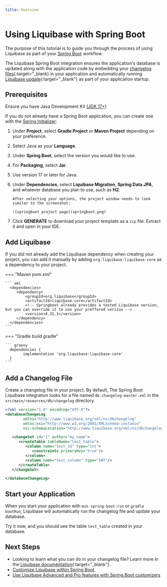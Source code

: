 ```yaml
---
title: Overview
---
```


# Using Liquibase with Spring Boot

The purpose of this tutorial is to guide you through the process of using Liquibase as part of
your [Spring Boot](https://docs.spring.io/spring-boot/docs/current/reference/html/) workflow.

The Liquibase Spring Boot integration ensures the application's database is updated along with the application code by 
embedding your [changelog files](https://docs.liquibase.com/concepts/changelogs/home.html){:target="_blank}
in your application and automatically running [Liquibase update](https://docs.liquibase.com/change-types/update.html){:target="_blank"} 
as part of your application startup.

## Prerequisites

Ensure you have Java Development Kit [(JDK 17+](https://www.oracle.com/java/technologies/javase-downloads.html))

If you do not already have a Spring Boot application, you can create one with
the [Spring Initializer](https://start.spring.io):

1. Under **Project**, select **Gradle Project** or **Maven Project** depending on your preference.
2. Select Java as your **Language**.
3. Under **Spring Boot**, select the version you would like to use.
4. For **Packaging**, select **Jar**.
5. Use version 17 or later for Java.
6. Under **Dependencies**, select **Liquibase Migration**, **Spring Data JPA**, and whatever database you plan to use, such as **H2**.

       After selecting your options, the project window needs to look similar to the screenshot:

       ![springboot project page](springboot.png)

7. Click **GENERATE** to download your project template as a `zip` file. Extract it and open in your IDE.

## Add Liquibase

If you did not already add the Liquibase dependency when creating your project, you can add it manually by adding
`org.liquibase:liquibase-core` as a dependency to your project.

=== "Maven pom.xml"

    ``` xml
      <dependencies>
         <dependency>
             <groupId>org.liquibase</groupId>
             <artifactId>liquibase-core</artifactId>
             <!-- Springboot already provides a tested Liquibase version, but you can override it to use your preffered version --> 
             <version>4.31.1</version>
         </dependency>
      </dependencies>
    ```

=== "Gradle build.gradle"

    ``` groovy
      dependencies {
            implementation 'org.liquibase:liquibase-core'
      }
    ```

## Add a Changelog File

Create a changelog file in your project. By default, The Spring Boot Liquibase integration looks for a file named `db.changelog-master.xml` in the `src/main/resources/db/changelog` directory.

```xml
<?xml version="1.0" encoding="UTF-8"?>
<databaseChangeLog
        xmlns="http://www.liquibase.org/xml/ns/dbchangelog"
        xmlns:xsi="http://www.w3.org/2001/XMLSchema-instance"
        xsi:schemaLocation="http://www.liquibase.org/xml/ns/dbchangelog http://www.liquibase.org/xml/ns/dbchangelog/dbchangelog-latest.xsd">

   <changeSet id="1" author="my_name">
      <createTable tableName="test_table">
         <column name="test_id" type="int">
            <constraints primaryKey="true"/>
         </column>
         <column name="test_column" type="INT"/>
      </createTable>
   </changeSet>

</databaseChangeLog>
```

## Start your Application

When you start your application with `mvn spring-boot:run` or `gradle bootRun`, Liquibase will automatically run the changelog file and update your database.

Try it now, and you should see the table `test_table` created in your database.

## Next Steps

- Looking to learn what you can do in your changelog file? Learn more in the [Liquibase documentation](https://docs.liquibase.com/concepts/changelogs/home.html){:target="_blank"}.
- [Customize Liquibase within Spring Boot](configuration.md). 
- [Use Liquibase Advanced and Pro features with Spring Boot customizers ](customizers.md).
